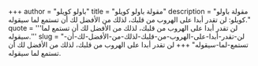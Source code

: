 +++
author = "باولو كويلو"
title = "مقولة باولو كويلو"
description = "مقولة باولو كويلو: لن تقدر أبدا على الهروب من قلبك، لذلك من الأفضل لك أن تستمع لما سيقوله."
quote = '''لن تقدر أبدا على الهروب من قلبك، لذلك من الأفضل لك أن تستمع لما سيقوله.''' 
slug = "لن-تقدر-أبدا-على-الهروب-من-قلبك-لذلك-من-الأفضل-لك-أن-تستمع-لما-سيقوله"
+++
لن تقدر أبدا على الهروب من قلبك، لذلك من الأفضل لك أن تستمع لما سيقوله.
